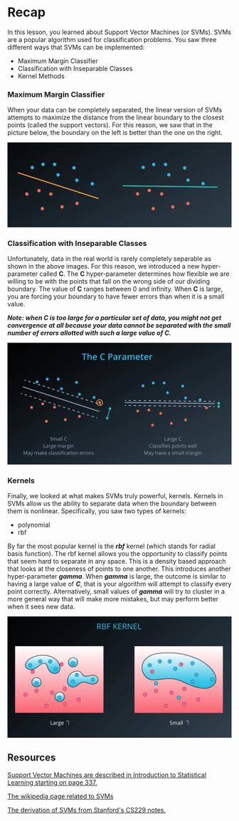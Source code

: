 # Recap

In this lesson, you learned about Support Vector Machines (or SVMs). SVMs are a popular algorithm used for classification problems. You saw three different ways that SVMs can be implemented:

- Maximum Margin Classifier
- Classification with Inseparable Classes
- Kernel Methods

### Maximum Margin Classifier

When your data can be completely separated, the linear version of SVMs attempts to maximize the distance from the linear boundary to the closest points (called the support vectors). For this reason, we saw that in the picture below, the boundary on the left is better than the one on the right.

![](image1.png)

### Classification with Inseparable Classes

Unfortunately, data in the real world is rarely completely separable as shown in the above images. For this reason, we introduced a new hyper-parameter called **C**. The **C** hyper-parameter determines how flexible we are willing to be with the points that fall on the wrong side of our dividing boundary. The value of **C** ranges between 0 and infinity. When **C** is large, you are forcing your boundary to have fewer errors than when it is a small value.

**_Note: when C is too large for a particular set of data, you might not get convergence at all because your data cannot be separated with the small number of errors allotted with such a large value of C._**

![](image2.png)

### Kernels

Finally, we looked at what makes SVMs truly powerful, kernels. Kernels in SVMs allow us the ability to separate data when the boundary between them is nonlinear. Specifically, you saw two types of kernels:

- polynomial
- rbf

By far the most popular kernel is the **_rbf_** kernel (which stands for radial basis function). The rbf kernel allows you the opportunity to classify points that seem hard to separate in any space. This is a density based approach that looks at the closeness of points to one another. This introduces another hyper-parameter **_gamma_**. When **_gamma_** is large, the outcome is similar to having a large value of **_C_**, that is your algorithm will attempt to classify every point correctly. Alternatively, small values of **_gamma_** will try to cluster in a more general way that will make more mistakes, but may perform better when it sees new data.

![](image3.png)

## Resources

[Support Vector Machines are described in Introduction to Statistical Learning starting on page 337.](http://www-bcf.usc.edu/~gareth/ISL/ISLR%20First%20Printing.pdf)

[The wikipedia page related to SVMs](https://en.wikipedia.org/wiki/Support_vector_machine)

[The derivation of SVMs from Stanford's CS229 notes.](https://see.stanford.edu/materials/aimlcs229/cs229-notes3.pdf)
